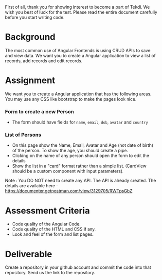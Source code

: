 First of all, thank you for showing interest to become a part of Tekdi. We wish you best of luck for the test. Please read the entire document carefully before you start writing code.

# Background
The most common use of Angular Frontends is using CRUD APIs to save and view data. We want you to create a Angular application to view a list of records, add records and edit records.

# Assignment
We want you to create a Angular application that has the following areas. You may use any CSS like bootstrap to make the pages look nice.

### Form to create a new Person
- The form should have fields for `name`, `email`, `dob`, `avatar` and `country`

### List of Persons
- On this page show the Name, Email, Avatar and Age (not date of birth) of the person. To show the age, you should create a pipe.
- Clicking on the name of any person should open the form to edit the details
- Show the list in a "card" format rather than a simple list. (CardView should be a custom component with input parameters).

Note : You DO NOT need to create any API. The API is already created. The details are available here - https://documenter.getpostman.com/view/3129705/RWTpsGbZ


# Assessment Criteria
- Code quality of the Angular Code.
- Code quality of the HTML and CSS if any.
- Look and feel of the form and list pages.

# Deliverable
Create a repository in your github account and commit the code into that repository. Send us the link to the repository. 
